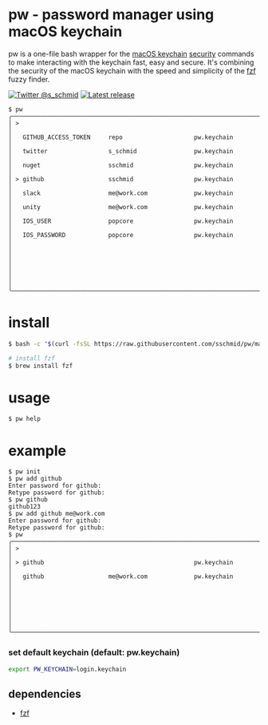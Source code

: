 # pw - password manager using macOS keychain

pw is a one-file bash wrapper for the [macOS keychain](https://developer.apple.com/documentation/security/keychain_services) [security](https://ss64.com/osx/security.html) commands to make interacting with the keychain fast, easy and secure. It's combining the security of the macOS keychain with the speed and simplicity of the [fzf](https://github.com/junegunn/fzf) fuzzy finder.

[![Twitter @s_schmid](https://img.shields.io/badge/twitter-follow%20%40s__schmid-blue.svg)](https://twitter.com/intent/follow?original_referer=https%3A%2F%2Fgithub.com%2Fsschmid%pw&screen_name=s_schmid&tw_p=followbutton)
[![Latest release](https://img.shields.io/github/release/sschmid/pw.svg)](https://github.com/sschmid/pw/releases)

```
$ pw
╭──────────────────────────────────────────────────────────────────────────────╮
│ >                                                                            │
│   GITHUB_ACCESS_TOKEN     repo                    pw.keychain                │
│   twitter                 s_schmid                pw.keychain                │
│   nuget                   sschmid                 pw.keychain                │
│ > github                  sschmid                 pw.keychain                │
│   slack                   me@work.com             pw.keychain                │
│   unity                   me@work.com             pw.keychain                │
│   IOS_USER                popcore                 pw.keychain                │
│   IOS_PASSWORD            popcore                 pw.keychain                │
│                                                                              │
│                                                                              │
│                                                                              │
╰──────────────────────────────────────────────────────────────────────────────╯
```

# install

```bash
$ bash -c "$(curl -fsSL https://raw.githubusercontent.com/sschmid/pw/main/install)"

# install fzf
$ brew install fzf
```

# usage

```
$ pw help
```

# example

```
$ pw init
$ pw add github
Enter password for github:
Retype password for github:
$ pw github
github123
$ pw add github me@work.com
Enter password for github:
Retype password for github:
$ pw
╭──────────────────────────────────────────────────────────────────────────────╮
│ >                                                                            │
│ > github                                          pw.keychain                │
│   github                  me@work.com             pw.keychain                │
│                                                                              │
│                                                                              │
│                                                                              │
╰──────────────────────────────────────────────────────────────────────────────╯
```

### set default keychain (default: pw.keychain)

```bash
export PW_KEYCHAIN=login.keychain
```

## dependencies
- [fzf](https://github.com/junegunn/fzf)
